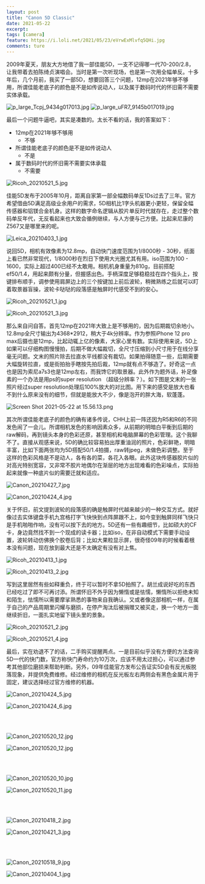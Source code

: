 ```yaml
---
layout: post
title: "Canon 5D Classic"
date: 2021-05-22
excerpt: 
tags: [camera]
feature: https://i.loli.net/2021/05/23/eVrwExMlvfq5QHi.jpg
comments: ture
---
```


2009年夏天，朋友大方地借了我一部佳能5D，一支不记得哪一代70-200/2.8，让我带着去拍陈绮贞演唱会。当时是第一次听现场，也是第一次用全幅单反。十多年后，几个月前，我买了一部5D，想要回答三个问题，12mp在2021年够不够用，所谓佳能老底子的颜色是不是如传说动人，以及属于数码时代的怀旧需不需要实体承载。

![p_large_Tcpj_9434g017013.jpg](https://i.loli.net/2021/05/23/D8aIjTUlNAd4sVW.jpg)
![p_large_uFR7_9145b017019.jpg](https://i.loli.net/2021/05/23/Jg9dfYBhzr7yIHQ.jpg)

最后一个问题牛逼吧，其实是凑数的。太长不看的话，我的答案如下：

- 12mp在2021年够不够用
    + 不够
- 所谓佳能老底子的颜色是不是如传说动人
    + 不是
- 属于数码时代的怀旧需不需要实体承载
    + 不需要

![Ricoh_20210521_5.jpg](https://i.loli.net/2021/05/23/uOorYDysmqfjBST.jpg)

佳能5D发布于2005年10月，距离自家第一部全幅数码单反1Ds过去了三年。官方希望借由5D满足高级业余用户的需求，5D相机比1字头机器更小更轻，保留全幅传感器和铝镁合金机身。这样的数字命名逻辑从胶片单反时代就存在，走过整个数码单反年代，无反看起来也大致会循例继续，与人方便与己方便。比起来尼康的Z567又是哪里来的呢。

![Leica_20210403_1.jpg](https://i.loli.net/2021/05/23/oSAarOvxECJGmeX.jpg)

说回5D，相机有效像素为12.8mp，自动快门速度范围为1/8000秒 - 30秒，纸面上看已然非常现代，1/8000秒在烈日下使用大光圈尤其有用。iso范围为100 - 1600，实际上超过400已经不太敢用。相机机身重量为810g，目前搭配ef50/1.4，用起来颇有分量，但握感出色。手柄深度足够稳稳挂在四个指头上，按键排布顺手，调参使用肩屏边上的三个按键加上前后波轮，稍微熟练之后就可以盯着取景器盲操，波轮卡哒哒的段落感是触屏时代感受不到的安心。

![Ricoh_20210521_1.jpg](https://i.loli.net/2021/05/23/vB23g4upQScaPqL.jpg)

![Ricoh_20210521_3.jpg](https://i.loli.net/2021/05/23/gfK9YQrmMIdCNPn.jpg)

那么来自问自答。首先12mp在2021年大致上是不够用的，因为后期裁切余地小。12.8mp全尺寸输出为4368*2912，稍大于4k分辨率。作为参照iPhone 12 pro max后摄也是12mp，比起动辄上亿的像素，大家心里有数。实际使用来说，5D上如果可以仔细构图慢慢拍，后期不做大幅裁切，全尺寸压缩到小尺寸用于在线分享毫无问题。文末的照片除去拉直水平线都没有裁切。如果拍得随意一些，后期需要大幅旋转拉直，或是街拍抬手瞎按先拍后裁，12mp就有点不够造了。好奇这一点也是因为索尼a7s3也是12mp左右，而我馋它的取景器。此外作为题外话，补足像素的一个办法是用ps的super resolution （超级分辨率？）。如下图是文末的一张照片经过super resolution处理后100%放大的对比图。用下来的感受是放大也看不到什么原来没有的细节，但就是能放大不少，像是泡开的胖大海，软蓬蓬。

![Screen Shot 2021-05-22 at 15.56.13.png](https://i.loli.net/2021/05/23/xFvHb6CWzc7UgkS.png)

其次所谓佳能老底子的颜色的确有诸多传说，CHH上前一阵还因为R5和R6的不同发色闹了一会儿。所谓相机发色的影响因素众多，从前期的明暗白平衡到后期的raw解码，再到镜头本身的色彩还原，甚至相机和电脑屏幕的色彩管理。这个我聊不了。直接从观感来说，5D的确比较容易拍出厚重油润的照片，色彩鲜艳，明暗丰富，比如下面两张均为5D搭配50/1.4拍摄，raw转jpeg，未做色彩调整。至于这样的色彩风格是不是动人，各有各的菜，各花入各眼。此外这块传感器胶片似的对高光特别宽容，又非常不胶片地偶尔在渐层的地方出现难看的色彩噪点，实际拍起来就像一种底片似的需要迁就和适应。

![Canon_20210427_7.jpg](https://i.loli.net/2021/05/23/gka39idXhb14qDR.jpg)

![Canon_20210424_4.jpg](https://i.loli.net/2021/05/23/r4LI5nsSQPDpzg8.jpg)

关于怀旧，前文提到波轮的段落感的确是触屏时代越来越少的一种交互方式。就好像过去实体键盘手机九宫格打字飞快快到点阵屏跟不上，如今变到触屏同样飞快只是手机啪啪作响，没有可以按下去的地方。5D还有一些有趣细节，比如硕大的CF卡，身边竟然找不到一个现成的读卡器；比如iso，在非自动模式下需要手动设置，波轮转动仿佛换个胶卷后背；比如大果粒显示屏，很奇怪09年的时候看着根本没有问题，现在放到最大还是不太确定有没有对上焦。

![Ricoh_20210413_1.jpg](https://i.loli.net/2021/05/23/Pai1ZWntvBQlFmS.jpg)

![Ricoh_20210413_2.jpg](https://i.loli.net/2021/05/23/i497LFpoIR5U2qB.jpg)


写到这里居然有些如释重负，终于可以暂时不拿5D拍照了。胡兰成说好吃的东西已经吃过了即不可再讨添。所谓怀旧不外乎因为懒惰或是怯懦，懒惰所以拒绝未知和陌生，怯懦所以需要摩挲熟悉的事物来自我确认。又或者像这部相机一样，在属于自己的产品周期里闪耀与磨损，在停产淘汰后被捐赠又被买走，换一个地方一面继续折旧，一面扎实地留下镜头里的景象。

![Ricoh_20210521_2.jpg](https://i.loli.net/2021/05/23/qE2T38IYKzih1mg.jpg)

![Ricoh_20210521_4.jpg](https://i.loli.net/2021/05/23/cNa7QfIL9o8WPMk.jpg)

最后，实在劝退不了的话，二手购买提醒两点。一是目前似乎没有方便的方法查询5D一代的快门数，官方称快门寿命约为10万次，应该不用太过担心，可以通过参考其他部位磨损来帮助判断。另外，09年佳能官方发布公告证实5D会有反光板脱落现象，并提供免费维修。经过维修的相机在反光板左右两侧会有黑色金属片用于固定，建议选择经过官方维修的机器。

![Canon_20210424_5.jpg](https://i.loli.net/2021/05/23/aTkfzZQoLMXRtFp.jpg)

![Canon_20210424_6.jpg](https://i.loli.net/2021/05/23/KSwonjdmDRHALWG.jpg)

<br>
<br>

![Canon_20210520_12.jpg](https://i.loli.net/2021/05/23/njl3p5feQvus9Ji.jpg)

![Canon_20210520_12.jpg](https://i.loli.net/2021/05/23/LW9afhiUjDKHgJq.jpg)

<br>
<br>

![Canon_20210520_10.jpg](https://i.loli.net/2021/05/23/OPZTjrWxysdpIXk.jpg)

![Canon_20210520_11.jpg](https://i.loli.net/2021/05/23/Hwd63rQmAVlfJRL.jpg)

<br>
<br>

![Canon_20210418_2.jpg](https://i.loli.net/2021/05/23/wO5A7HULWo8yTua.jpg)

![Canon_20210421_3.jpg](https://i.loli.net/2021/05/23/s8Ah69IKX4yEdH3.jpg)

<br>
<br>

![Canon_20210518_9.jpg](https://i.loli.net/2021/05/23/kaMJztYU8fvKmQR.jpg)

![Canon_20210404_1.jpg](https://i.loli.net/2021/05/23/SNE8MRB5mjI4kcC.jpg)